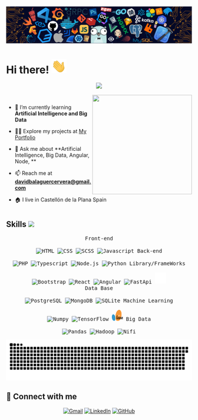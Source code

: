 ![Github Banner](banner.png)
<h1> Hi there! <img src = "wave.gif" width = 40px> </h1>
<p align='center'>
<img src="https://readme-typing-svg.herokuapp.com?color=%2336BCF7&size=25&center=true&vCenter=true&width=433&height=75&lines=I'm+David+Balaguer+Cervera;Full+Stack+Developer;Big+Data+Developer;ML+Developer;">
</p>


<img align="right" src="https://media.giphy.com/media/QvpqTCiEcwtvx6wwJK/giphy.gif" width="270" height="270" frameBorder="0" class="giphy-embed" allowFullScreen></img>
#

- 🌱 I’m currently learning **Artificial Intelligence and Big Data**

- 👨‍💻 Explore my projects at [My Portfolio](https://superlative-pithivier-fbfc7a.netlify.app/)

- 💬 Ask me about **Artificial Intelligence, Big Data, Angular, Node, **

- 📫 Reach me at **davidbalaguercervera@gmail.com**

- 🏠 I live in Castellón de la Plana Spain 



#  
## Skills <img src="https://media2.giphy.com/media/QssGEmpkyEOhBCb7e1/giphy.gif?cid=ecf05e47a0n3gi1bfqntqmob8g9aid1oyj2wr3ds3mg700bl&rid=giphy.gif" width=30px>

<div align= "center">
  
  <kbd align="center">
    <kbd>Front-end</kbd>
    <br>
    <br>
    <img title="HTML" width="30px" src="https://cdn.jsdelivr.net/gh/devicons/devicon/icons/html5/html5-original.svg" /> 
    <img title="CSS" width="30px" src="https://cdn.jsdelivr.net/gh/devicons/devicon/icons/css3/css3-plain.svg" /> 
    <img title="SCSS" width="30px" src="https://cdn.jsdelivr.net/gh/devicons/devicon/icons/sass/sass-original.svg" /> 
    <img title="Javascript" width="30px" src="https://cdn.jsdelivr.net/gh/devicons/devicon/icons/javascript/javascript-original.svg" />
  </kbd>
  <kbd align="center">
    <kbd>Back-end</kbd>
    <br>
    <br>
    <img title="PHP" width="30px" src="https://cdn.jsdelivr.net/gh/devicons/devicon/icons/php/php-original.svg" />
    <img title="Typescript" width="30px" src="https://cdn.jsdelivr.net/gh/devicons/devicon/icons/typescript/typescript-original.svg" />
    <img title="Node.js" width="30px" src="https://cdn.jsdelivr.net/gh/devicons/devicon/icons/nodejs/nodejs-original.svg" />
    <img title="Python" width="30px" src="https://cdn.jsdelivr.net/gh/devicons/devicon/icons/python/python-plain.svg" />
  </kbd>
  <kbd align="center">
    <kbd>Library/FrameWorks</kbd>
    <br>
    <br>
    <img title="Bootstrap" width="30px" src="https://cdn.jsdelivr.net/gh/devicons/devicon/icons/bootstrap/bootstrap-original.svg" />
    <img title="React" width="30px" src="https://cdn.jsdelivr.net/gh/devicons/devicon/icons/react/react-original.svg" />
    <img title="Angular" width="30px" src="https://cdn.jsdelivr.net/gh/devicons/devicon/icons/angularjs/angularjs-original.svg" />
    <img title="FastApi" width="30px" src="https://cdn.jsdelivr.net/gh/devicons/devicon/icons/fastapi/fastapi-original.svg" />
    <img title="Express" width="30px" height="30px" src="Express.svg" />
  </kbd>
  <br>
  <kbd align="center">
    <kbd>Data Base</kbd>
    <br>
    <br>
    <img title="PostgreSQL" width="30px" src="https://cdn.jsdelivr.net/gh/devicons/devicon/icons/postgresql/postgresql-original.svg" />
    <img title="MongoDB" width="30px" src="https://cdn.jsdelivr.net/gh/devicons/devicon/icons/mongodb/mongodb-original.svg" />
    <img title="SQLite" width="30px" src="https://cdn.jsdelivr.net/gh/devicons/devicon/icons/sqlite/sqlite-original.svg">
  </kbd>
  <kbd align="center">
    <kbd>Machine Learning</kbd>
    <br>
    <br>
    <img title="Numpy" width="30px" src="https://cdn.jsdelivr.net/gh/devicons/devicon/icons/numpy/numpy-original.svg" />
    <img title="TensorFlow" width="30px" src="https://cdn.jsdelivr.net/gh/devicons/devicon/icons/tensorflow/tensorflow-original.svg" />
    <img title="Scikit-learn" width="30px" height="30px" src="scikit-learn-seeklogo.svg" />
  </kbd>
  <kbd align="center">
    <kbd>Big Data</kbd>
    <br>
    <br>
    <img title="Pandas" width="30px" src="https://cdn.jsdelivr.net/gh/devicons/devicon/icons/pandas/pandas-original.svg" />
    <img title="Hadoop" width="30px" src="https://www.vectorlogo.zone/logos/apache_hadoop/apache_hadoop-icon.svg" />
    <img title="Nifi" width="30px" src="https://www.vectorlogo.zone/logos/apache_nifi/apache_nifi-icon.svg" />
  </kbd>
  
</div>


![snake gif](https://github.com/TekyaygilFethi/TekyaygilFethi/blob/output/github-contribution-grid-snake.svg)

## 🤝 Connect with me
<p align="center">
	<a href="mailto:davidbalaguercervera@gmail.com"><img img src="https://img.shields.io/badge/gmail-%23EA4335.svg?style=plastic&logo=gmail&logoColor=white" alt="Gmail"/></a>
	<a href="https://www.linkedin.com/in/david-balaguer-cervera/"><img src="https://img.shields.io/badge/linkedin-%230A66C2.svg?style=plastic&logo=linkedin&logoColor=white" alt="LinkedIn"/></a>
	<a href="https://github.com/Davcer99"><img src="https://img.shields.io/badge/github-%23181717.svg?style=plastic&logo=github&logoColor=white" alt="GitHub"/></a>
</p>
